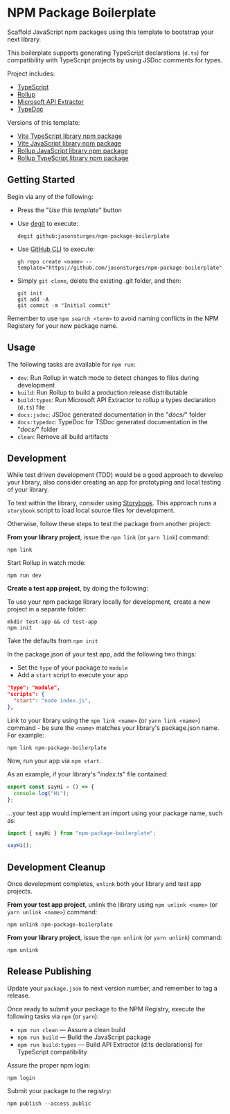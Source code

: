 # NPM Package Boilerplate

Scaffold JavaScript npm packages using this template to bootstrap your next library.

This boilerplate supports generating TypeScript declarations (`d.ts`) for compatibility with TypeScript projects by using JSDoc comments for types.

Project includes:
- [TypeScript](https://www.typescriptlang.org/)
- [Rollup](https://rollupjs.org/)
- [Microsoft API Extractor](https://api-extractor.com/)
- [TypeDoc](https://typedoc.org/)

Versions of this template:
- [Vite TypeScript library npm package](https://github.com/jasonsturges/vite-typescript-npm-package)
- [Vite JavaScript library npm package](https://github.com/jasonsturges/vite-npm-package)
- [Rollup JavaScript library npm package](https://github.com/jasonsturges/npm-package-boilerplate)
- [Rollup TypeScript library npm package](https://github.com/jasonsturges/typescript-npm-package)


## Getting Started

Begin via any of the following:

- Press the "*Use this template*" button

- Use [degit](https://github.com/Rich-Harris/degit) to execute:

    ```
    degit github:jasonsturges/npm-package-boilerplate
    ```

- Use [GitHub CLI](https://cli.github.com/) to execute:

    ```
    gh repo create <name> --template="https://github.com/jasonsturges/npm-package-boilerplate"
    ```

- Simply `git clone`, delete the existing .git folder, and then:

    ```
    git init
    git add -A
    git commit -m "Initial commit"
    ````

Remember to use `npm search <term>` to avoid naming conflicts in the NPM Registery for your new package name.


## Usage

The following tasks are available for `npm run`:

- `dev`: Run Rollup in watch mode to detect changes to files during development
- `build`: Run Rollup to build a production release distributable
- `build:types`: Run Microsoft API Extractor to rollup a types declaration (`d.ts`) file 
- `docs:jsdoc`: JSDoc generated documentation in the "*docs/*" folder
- `docs:typedoc`: TypeDoc for TSDoc generated documentation in the "*docs/*" folder
- `clean`: Remove all build artifacts


## Development

While test driven development (TDD) would be a good approach to develop your library, also consider creating an app for prototyping and local testing of your library.

To test within the library, consider using [Storybook](https://storybook.js.org/).  This approach runs a `storybook` script to load local source files for development.

Otherwise, follow these steps to test the package from another project:

**From your library project**, issue the `npm link` (or `yarn link`) command:

```
npm link
```

Start Rollup in watch mode:

```
npm run dev
```

**Create a test app project**, by doing the following:

To use your npm package library locally for development, create a new project in a separate folder:

```
mkdir test-app && cd test-app
npm init
```

Take the defaults from `npm init`

In the package.json of your test app, add the following two things:
- Set the `type` of your package to `module`
- Add a `start` script to execute your app

```json
"type": "module",
"scripts": {
  "start": "node index.js",
},
```

Link to your library using the `npm link <name>` (or `yarn link <name>`) command - be sure the `<name>` matches your library's package.json name.  For example:

```
npm link npm-package-boilerplate
```

Now, run your app via `npm start`.

As an example, if your library's "*index.ts*" file contained:

```ts
export const sayHi = () => {
  console.log("Hi");
};
```

...your test app would implement an import using your package name, such as:

```ts
import { sayHi } from "npm-package-boilerplate";

sayHi();
```


## Development Cleanup

Once development completes, `unlink` both your library and test app projects.

**From your test app project**, unlink the library using `npm unlink <name>` (or `yarn unlink <name>`) command:

```
npm unlink npm-package-boilerplate
```

**From your library project**, issue the `npm unlink` (or `yarn unlink`) command:

```
npm unlink
```


## Release Publishing

Update your `package.json` to next version number, and remember to tag a release.

Once ready to submit your package to the NPM Registry, execute the following tasks via `npm` (or `yarn`):

- `npm run clean` &mdash; Assure a clean build
- `npm run build` &mdash; Build the JavaScript package
- `npm run build:types` &mdash; Build API Extractor (d.ts declarations) for TypeScript compatibility

Assure the proper npm login:

```
npm login
```

Submit your package to the registry:

```
npm publish --access public
```
